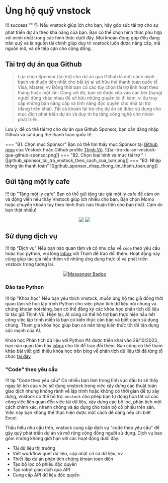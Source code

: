 # Ủng hộ quỹ vnstock

!!! success ""
    🖐 Nếu vnstock giúp ích cho bạn, hãy góp sức tài trợ cho sự phát triển dự án theo khả năng của bạn. Bạn có thể chọn hình thức phù hợp với mình nhất trong các hình thức dưới đây. Mọi khoản đóng góp đều đáng trân quý và là nguồn tài chính giúp duy trì vnstock luôn được nâng cấp, mã nguồn mở, và dễ tiếp cận cho cộng đồng.

## Tài trợ dự án qua Github

> Lựa chọn Sponsor (tài trợ) cho dự án qua Github là một cách minh bạch và thuận tiện nhất cho bất kỳ ai sở hữu thẻ thanh toán quốc tế Visa, Master, vv Đồng thời bạn có các tùy chọn tài trợ linh hoạt theo tháng hoặc một lần. Cùng với đó, bạn sẽ được xếp vào các tier (hạng) người dùng khác nhau để sở hữu những quyền lợi đi kèm, ví dụ truy cập những bản nâng cấp và tính năng độc quyền cho nhà tài trợ (đang triển khai).
> Tất cả khoản tài trợ cho dự án sẽ được sử dụng cho mục đích phát triển dự án và duy trì hạ tầng công nghệ cho nhóm phát triển. 

Lưu ý: để có thể tài trợ cho dự án qua Github Sponsor, bạn cần đăng nhập Github và sử dụng thẻ thanh toán quốc tế.

=== "B1. Chọn mục Sponsor"
	Bạn có thể tìm thấy mục Sponsor tại [Github repo](https://github.com/thinh-vu/vnstock) của Vnstock hoặc Github profile [Thịnh Vũ](https://github.com/thinh-vu).
	![[tai-tro-du-an-vnstock-qua-github-sponsor.png]]
=== "B2. Chọn loại hình và mức tài trợ "
	![[github_sponsor_tai_tro_vnstock_theo_cach_cua_ban.png]]
=== "B3. Nhập thông tin thanh toán"
	![[github_sponsor_nhap_thong_tin_thanh_toan.png]]
## Gửi tặng một ly cafe

!!! tip "Tặng một ly cafe"
	Bạn có thể gửi tặng tác giả một ly cafe để cảm ơn và động viên nếu thấy Vnstock giúp ích nhiều cho bạn. Bạn chọn Momo hoặc chuyển khoản tùy theo hình thức nào thuận tiện cho bạn nhất. Cám ơn bạn thật nhiều!


<div id="QR" align="center">
  <img src="https://raw.githubusercontent.com/thinh-vu/vnstock/beta/docs/docs/assets/images/vcb-qr-thinhvu.jpg"/>
  <img src="https://raw.githubusercontent.com/thinh-vu/vnstock/beta/docs/docs/assets/images/momo-qr-thinhvu.jpeg"/>
</div>

## Sử dụng dịch vụ

!!! tip "Dịch vụ"
    Nếu bạn nào quan tâm và có nhu cầu về `code` theo yêu cầu hoặc học python, vui lòng [inbox](https://www.messenger.com/t/mr.thinh.ueh) với Thịnh để trao đổi thêm. Hoạt động này cũng giúp tác giả hiểu thêm về những ứng dụng thực tế và phát triển vnstock trong tương lai.

<div id="badges" align="center">
  <a href="https://www.messenger.com/t/mr.thinh.ueh">
    <img src="https://img.shields.io/badge/Messenger-00B2FF?style=for-the-badge&logo=messenger&logoColor=white" alt="Messenger Badge"/>
  </a>
</div>

### Đào tạo Python

!!! tip "Khóa học" 
    Nếu bạn yêu thích vnstock, muốn ủng hộ tác giả đồng thời quan tâm về học lập trình Python cho việc phân tích dữ liệu nói chung và chứng khoán nói riêng, bạn có thể đăng ký các khóa học phân tích dữ liệu từ tác giả Thịnh Vũ. Hiện tại, AI cũng có thể hỗ trợ bạn thực hiện hầu hết công việc lập trình miễn là bạn có kiến thức căn bản và biết cách sử dụng chúng. Tham gia khóa học giúp bạn có nền tảng kiến thức tốt để tận dụng sức mạnh của AI.

Khóa học Phân tích dữ liệu với Python #4 được triển khai vào 29/10/2023, bạn nào quan tâm hãy [inbox](https://www.messenger.com/t/mr.thinh.ueh) cho tôi để trao đổi thêm. Bạn cũng có thể tham khảo bài viết giới thiệu khóa học trên blog về phân tích dữ liệu tôi đã từng tổ chức [tại đây](https://thinhvu.com/2023/08/09/phan-tich-du-lieu-voi-python-for-data-analysis-3/)

### "Code" theo yêu cầu

!!! tip "Code theo yêu cầu" 
    Có nhiều bạn làm trong lĩnh vực đầu tư sẽ thấy ngay lợi ích của việc sử dụng vnstock trong việc xây dựng các thuật toán giao dịch nhưng không rành về lập trình hoặc không có thời gian để tự xây dựng, vnstock có thể hỗ trợ. `vnstock` cho phép bạn tự động hóa tất cả các công việc liên quan đến việc tải dữ liệu, xây dựng các bộ lọc, phân tích một cách chính xác, nhanh chóng và áp dụng cho toàn bộ cổ phiếu trên sàn. Việc này bạn không thể thực hiện được một cách dễ dàng nếu chỉ biết Excel.

Thấu hiểu nhu cầu trên, vnstock cung cấp dịch vụ "code theo yêu cầu" để gây quỹ phát triển dự án và mở rộng cộng đồng người sử dụng. Dịch vụ bao gồm nhưng không giới hạn với các hoạt động dưới đây:

- Tải dữ liệu thị trường
- Viết workflow quét dữ liệu, cập nhật cơ sở dữ liệu, vv
- Thiết lập dự án phân tích chứng khoán toàn diện
- Tạo bộ lọc cổ phiếu độc quyền
- Tạo robot giao dịch qua API
- Cung cấp API dữ liệu độc quyền